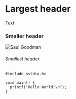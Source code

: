 # Largest header

Text

### Smaller header

![Saul Goodman](https://tbivision.com/files/2014/07/Better-Call-Saul.jpg)

###### Smallest header

```
#include <stdio.h>

void main() {
  printf("Hello World!\n");
}
```
